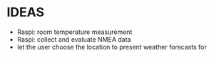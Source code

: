 # IDEAS

 - Raspi: room temperature measurement
 - Raspi: collect and evaluate NMEA data
 - let the user choose the location to present weather forecasts for

